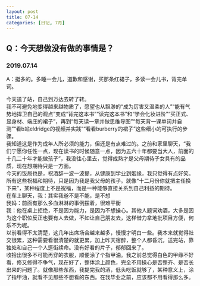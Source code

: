 ```yaml
---
layout: post
title: 07-14
categories: [日记, 7月]
---
```

## Q：今天想做没有做的事情是？  
### 2019.07.14  
A：挺多的。多睡一会儿，道歉和感谢，买那条红裙子，多读一会儿书，背完单词。  

今天送了站，自己到万达去转了转。  
我不可避免地变得越来越物质了，愿望也从飘渺的“成为厉害又温柔的人”“能有气势地捍卫自己的观点”变成“背完这本书”“读完这本书”和“学会化妆进阶”“买正式、显身材、端庄的裙子”，再到“每天读一章并做思维导图”“每天背一课单词并自测”“看b站eldridge的视频并实践”“看看burberry的裙子”这些细小的可执行的步骤。  
我知道这是作为成年人所必须的能力，但还是有点难过的。之前和家里聊天，“我们宁愿你任性一点，现在读书的时候随意一点，因为五六十年都要当大人，前面的十几二十年才能做孩子”，我没往心里去，觉得成熟才是父母期待子女具有的品质，现在想期待只是一方面。  
今天的饭局也是，祝酒辞一波一波提，从健康到学业到姻缘，我只觉得有点好笑。所有这些祝福和期待，只是因为我是我父母的孩子。就像“十二月份你就把主任换下来”，某种程度上不是祝福，而是一种能够直接关系到自己利益的期待。  
在车上聊天，我：其实我爸不是不能，是不想  
我妈：前面有那么多血淋淋的事例摆着，很难平衡  
我：他在桌上拒绝，不是因为能力，是因为不想操心。其他人题词劝酒，大多是因为这个职位反正也要有人去做，不如让自己朋友去，这样借力拿地批项目方便，何乐不为呢。  
以前看得不太清楚，这几年出席场合越来越多，慢慢才明白一些。我本来就觉得社交很累，这种需要看很清楚的就更累，加上昨天宿醉，整个人都昏沉，送完站，靠独处和自己一个人逛街续命。没有好看的片子，郁郁回来了。  
收拾出很多不可能再穿的衣服，顺便涂了个指甲油。我之前总觉得白色的甲缘不好看，修又修得不争气，现在好了，整体涂上颜色，完全不用操心是否整齐、是否长出来的问题了。就像那些东西，我提完我的酒，低头吃饭就够了，某种意义上，涂了指甲油，就看不见那些不想看的东西。在我毕业之前，应该都不用看得那么多。  
